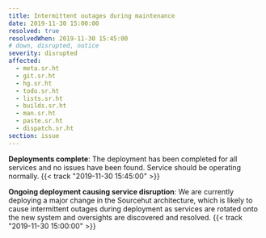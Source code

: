```yaml
---
title: Intermittent outages during maintenance
date: 2019-11-30 15:00:00
resolved: true
resolvedWhen: 2019-11-30 15:45:00
# down, disrupted, notice
severity: disrupted
affected:
  - meta.sr.ht
  - git.sr.ht
  - hg.sr.ht
  - todo.sr.ht
  - lists.sr.ht
  - builds.sr.ht
  - man.sr.ht
  - paste.sr.ht
  - dispatch.sr.ht
section: issue
---
```


**Deployments complete**:
The deployment has been completed for all services and no issues have been
found. Service should be operating normally.
{{< track "2019-11-30 15:45:00" >}}

**Ongoing deployment causing service disruption**:
We are currently deploying a major change in the Sourcehut architecture, which
is likely to cause intermittent outages during deployment as services are
rotated onto the new system and oversights are discovered and resolved.
{{< track "2019-11-30 15:00:00" >}}
